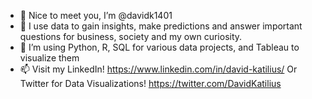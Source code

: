 - 👋 Nice to meet you, I’m @davidk1401
- 👀 I use data to gain insights, make predictions and answer important questions for business, society and my own curiosity.
- 🌱 I’m using Python, R, SQL for various data projects, and Tableau to visualize them
- 📫 Visit my LinkedIn! https://www.linkedin.com/in/david-katilius/
Or Twitter for Data Visualizations! https://twitter.com/DavidKatilius

<!---
davidk1401/davidk1401 is a ✨ special ✨ repository because its `README.md` (this file) appears on your GitHub profile.
You can click the Preview link to take a look at your changes.
--->
